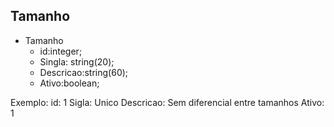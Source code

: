 ## Tamanho
 - Tamanho
    - id:integer;
    - Singla: string(20);
    - Descricao:string(60);
    - Ativo:boolean;

Exemplo: 
    id: 1
    Sigla: Unico
    Descricao: Sem diferencial entre tamanhos
    Ativo: 1
